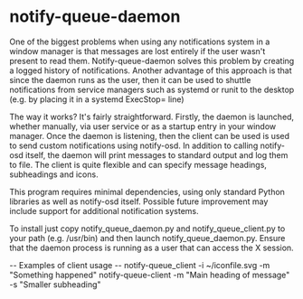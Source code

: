 # notify-queue-daemon

One of the biggest problems when using any notifications system in a window manager is that messages are lost entirely if the user wasn't present to read them. 
Notify-queue-daemon solves this problem by creating a logged history of notifications.  Another advantage of this approach is that since the daemon runs as the user, then it can be used to shuttle notifications from service managers such as systemd or runit to the desktop (e.g. by placing it in a systemd ExecStop= line) 

The way it works?  It's fairly straightforward. Firstly, the daemon is launched, whether manually, via user service or as a startup entry in your window manager. Once the daemon is listening, then the client can be used is used to send custom notifications using notify-osd. In addition to calling notify-osd itself, the daemon will print messages to standard output and log them to file.  The client is quite flexible and can specify message headings, subheadings and icons.

This program requires minimal dependencies, using only standard Python libraries as well as notify-osd itself. Possible future improvement may include support for additional notification systems.

To install just copy notify_queue_daemon.py and notify_queue_client.py to your path (e.g. /usr/bin) and then launch notify_queue_daemon.py.  Ensure that the daemon process is running as a user that can access the X session.

-- Examples of client usage --
  notify-queue_client -i ~/iconfile.svg -m "Something happened"
  notify-queue-client -m "Main heading of message" -s "Smaller subheading"

